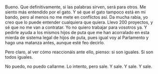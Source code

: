 Bueno. Que definitivamente, si las palabras sirven, será para otros. Me siento más entendido por el gato. Y sé que el gato tampoco está en mi bando, pero al menos no me mete en conflictos así. Da mucha rabia, yo creo que lo puede entender cualquiera que quiera. Llevo 200 proyectos, y sé que no me van a contratar. Yo no quiero trabajar para vosotros ya. Y pedirle ayuda a los mismos hijos de puta que me han acorralado en esta mierda de sistema legal de hijos de puta, pues igual voy al Parlamento y hago una matanza antes, aunque esté feo decirlo.

Pero claro, al ver cómo reaccionáis ante ello, pienso: si son iguales. Si son todos iguales.

No puedo, no puedo callarme. Lo intento, pero sale. Y sale. Y sale. Y sale.
